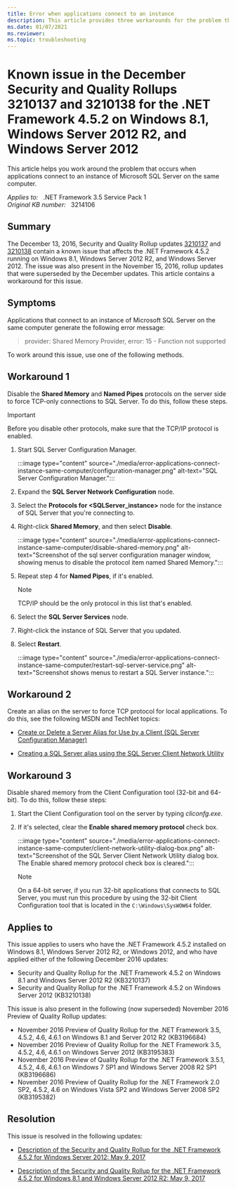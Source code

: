 ```yaml
---
title: Error when applications connect to an instance
description: This article provides three workarounds for the problem that occurs when applications connect to an instance of Microsoft SQL Server on the same computer.
ms.date: 01/07/2021
ms.reviewer: 
ms.topic: troubleshooting
---
```

# Known issue in the December Security and Quality Rollups 3210137 and 3210138 for the .NET Framework 4.5.2 on Windows 8.1, Windows Server 2012 R2, and Windows Server 2012

This article helps you work around the problem that occurs when applications connect to an instance of Microsoft SQL Server on the same computer.

_Applies to:_ &nbsp; .NET Framework 3.5 Service Pack 1  
_Original KB number:_ &nbsp; 3214106

## Summary

The December 13, 2016, Security and Quality Rollup updates [3210137](https://support.microsoft.com/help/3210137) and [3210138](https://support.microsoft.com/help/3210138) contain a known issue that affects the .NET Framework 4.5.2 running on Windows 8.1, Windows Server 2012 R2, and Windows Server 2012. The issue was also present in the November 15, 2016, rollup updates that were superseded by the December updates. This article contains a workaround for this issue.

## Symptoms

Applications that connect to an instance of Microsoft SQL Server on the same computer generate the following error message:

> provider: Shared Memory Provider, error: 15 - Function not supported

To work around this issue, use one of the following methods.

## Workaround 1

Disable the **Shared Memory** and **Named Pipes** protocols on the server side to force TCP-only connections to SQL Server. To do this, follow these steps.  

> [!IMPORTANT]
> Before you disable other protocols, make sure that the TCP/IP protocol is enabled.

1. Start SQL Server Configuration Manager.

    :::image type="content" source="./media/error-applications-connect-instance-same-computer/configuration-manager.png" alt-text="SQL Server Configuration Manager.":::

1. Expand the **SQL Server Network Configuration** node.
1. Select the **Protocols for <**SQLServer_instance**>** node for the instance of SQL Server that you're connecting to.
1. Right-click **Shared Memory**, and then select **Disable**.

    :::image type="content" source="./media/error-applications-connect-instance-same-computer/disable-shared-memory.png" alt-text="Screenshot of the sql server configuration manager window, showing menus to disable the protocol item named Shared Memory.":::

1. Repeat step 4 for **Named Pipes**, if it's enabled.

     > [!NOTE]
     > TCP/IP should be the only protocol in this list that's enabled.

1. Select the **SQL Server Services** node.
1. Right-click the instance of SQL Server that you updated.
1. Select **Restart**.

    :::image type="content" source="./media/error-applications-connect-instance-same-computer/restart-sql-server-service.png" alt-text="Screenshot shows menus to restart a SQL Server instance.":::

## Workaround 2

Create an alias on the server to force TCP protocol for local applications. To do this, see the following MSDN and TechNet topics:

- [Create or Delete a Server Alias for Use by a Client (SQL Server Configuration Manager)](/previous-versions/sql/sql-server-2012/ms190445(v=sql.110))

- [Creating a SQL Server alias using the SQL Server Client Network Utility](https://azurecloudai.blog/2013/01/22/creating-a-sql-server-alias-using-the-sql-server-client-network-utility/)

## Workaround 3

Disable shared memory from the Client Configuration tool (32-bit and 64-bit). To do this, follow these steps:

1. Start the Client Configuration tool on the server by typing *cliconfg.exe*.
1. If it's selected, clear the **Enable shared memory protocol** check box.

    :::image type="content" source="./media/error-applications-connect-instance-same-computer/client-network-utility-dialog-box.png" alt-text="Screenshot of the SQL Server Client Network Utility dialog box. The Enable shared memory protocol check box is cleared.":::  

    > [!NOTE]
    > On a 64-bit server, if you run 32-bit applications that connects to SQL Server, you must run this procedure by using the 32-bit Client Configuration tool that is located in the `C:\Windows\SysWOW64` folder.

## Applies to

This issue applies to users who have the .NET Framework 4.5.2 installed on Windows 8.1, Windows Server 2012 R2, or Windows 2012, and who have applied either of the following December 2016 updates:

- Security and Quality Rollup for the .NET Framework 4.5.2 on Windows 8.1 and Windows Server 2012 R2 (KB3210137)
- Security and Quality Rollup for the .NET Framework 4.5.2 on Windows Server 2012 (KB3210138)

This issue is also present in the following (now superseded) November 2016 Preview of Quality Rollup updates:

- November 2016 Preview of Quality Rollup for the .NET Framework 3.5, 4.5.2, 4.6, 4.6.1 on Windows 8.1 and Server 2012 R2 (KB3196684)
- November 2016 Preview of Quality Rollup for the .NET Framework 3.5, 4.5.2, 4.6, 4.6.1 on Windows Server 2012 (KB3195383)
- November 2016 Preview of Quality Rollup for the .NET Framework 3.5.1, 4.5.2, 4.6, 4.6.1 on Windows 7 SP1 and Windows Server 2008 R2 SP1 (KB3196686)
- November 2016 Preview of Quality Rollup for the .NET Framework 2.0 SP2, 4.5.2, 4.6 on Windows Vista SP2 and Windows Server 2008 SP2 (KB3195382)

## Resolution

This issue is resolved in the following updates:

- [Description of the Security and Quality Rollup for the .NET Framework 4.5.2 for Windows Server 2012: May 9, 2017](https://support.microsoft.com/help/4014513)

- [Description of the Security and Quality Rollup for the .NET Framework 4.5.2 for Windows 8.1 and Windows Server 2012 R2: May 9, 2017](https://support.microsoft.com/help/4014512)
